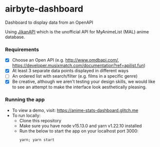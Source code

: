 # airbyte-dashboard
Dashboard to display data from an OpenAPI

Using [JikanAPI](https://jikan.moe/) which is the unofficial API for MyAnimeList (MAL) anime database.

### Requirements
- [x] Choose an Open API (e.g. http://www.omdbapi.com/, https://developer.musixmatch.com/documentation?ref=apilist.fun)
- [x] At least 3 separate data points displayed in different ways
- [ ] An ordered list with search/filter (e.g. films in a specific genre)
- [x] Be creative, although we aren't testing your design skills, we would like to see an attempt to make the interface look aesthetically pleasing.

### Running the app
- To view a demo, visit: https://anime-stats-dashboard.glitch.me
- To run locally:
    - Clone this repository
    - Make sure you have node v15.13.0 and yarn v1.22.10 installed
    - Run the below to start the app on your localhost port 3000:
        ```
        yarn; yarn start
        ```
